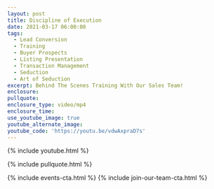 ```yaml
---
layout: post
title: Discipline of Execution
date: 2021-03-17 06:00:00
tags:
  - Lead Conversion
  - Training
  - Buyer Prospects
  - Listing Presentation
  - Transaction Management
  - Seduction
  - Art of Seduction
excerpt: Behind The Scenes Training With Our Sales Team!
enclosure:
pullquote:
enclosure_type: video/mp4
enclosure_time:
use_youtube_image: true
youtube_alternate_image:
youtube_code: 'https://youtu.be/vdwAxpraD7s'
---
```

{% include youtube.html %}

{% include pullquote.html %}

{% include events-cta.html %} {% include join-our-team-cta.html %}
